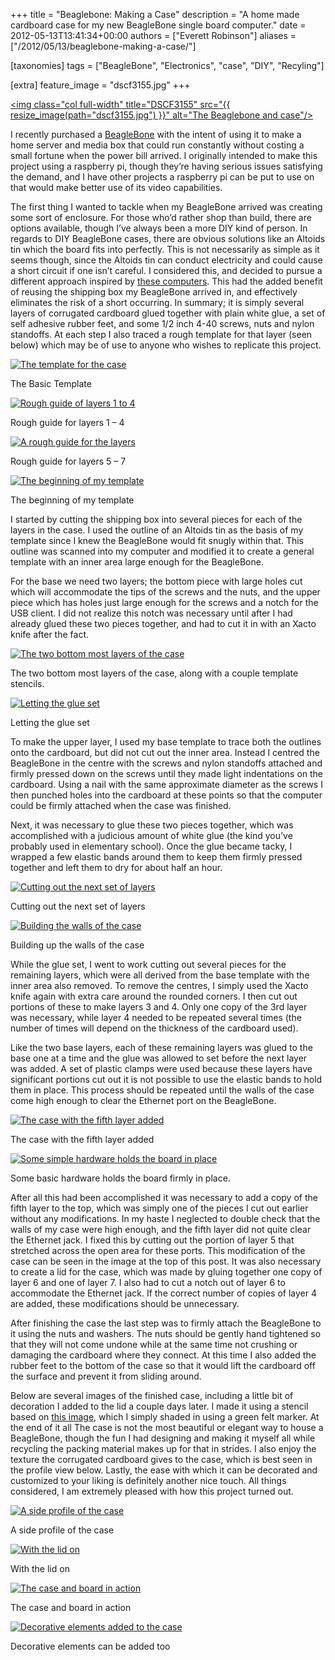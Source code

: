 +++
title = "Beaglebone: Making a Case"
description = "A home made cardboard case for my new BeagleBone single board computer."
date = 2012-05-13T13:41:34+00:00
authors = ["Everett Robinson"]
aliases = ["/2012/05/13/beaglebone-making-a-case/"]

[taxonomies]
tags = ["BeagleBone", "Electronics", "case", "DIY", "Recyling"]

[extra]
feature_image = "dscf3155.jpg"
+++

[<img class="col full-width" title="DSCF3155" src="{{ resize_image(path="dscf3155.jpg") }}"  alt="The Beaglebone and case"/>](dscf3155.jpg)

I recently purchased a [BeagleBone](http://beagleboard.org/bone) with the intent of using it to make a home server and media box that could run constantly without costing a small fortune when the power bill arrived. I originally intended to make this project using a raspberry pi, though they&#8217;re having serious issues satisfying the demand, and I have other projects a raspberry pi can be put to use on that would make better use of its video capabilities.

The first thing I wanted to tackle when my BeagleBone arrived was creating some sort of enclosure. For those who&#8217;d rather shop than build, there are options available, though I&#8217;ve always been a more DIY kind of person. In regards to DIY BeagleBone cases, there are obvious solutions like an Altoids tin which the board fits into perfectly. This is not necessarily as simple as it seems though, since the Altoids tin can conduct electricity and could cause a short circuit if one isn&#8217;t careful. I considered this, and decided to pursue a different approach inspired by [these computers](http://www.recomputepc.com/). This had the added benefit of reusing the shipping box my BeagleBone arrived in, and effectively eliminates the risk of a short occurring. In summary; it is simply several layers of corrugated cardboard glued together with plain white glue, a set of self adhesive rubber feet, and some 1/2 inch 4-40 screws, nuts and nylon standoffs. At each step I also traced a rough template for that layer (seen below) which may be of use to anyone who wishes to replicate this project.

<div class="row">
  <div class="col one-third-width">
    <a href="beaglebone-case-template-print-at-95.png"><img class="col full-width" style="height: revert" title="beaglebone case template print at 95%" src="{{ resize_image(path="beaglebone-case-template-print-at-95.png") }}"  alt="The template for the case"/></a>
    <p class="caption">
      The Basic Template
    </p>
  </div>
  <div class="col one-third-width">
    <a href="scan0081.jpg"><img class="col full-width" style="height: revert" title="SCAN0081" src="{{ resize_image(path="scan0081.jpg") }}"  alt="Rough guide of layers 1 to 4"/></a>
    <p class="caption">
      Rough guide for layers 1 &#8211; 4
    </p>
  </div>
  <div class="col one-third-width">
    <a href="scan0082.jpg"><img class="col full-width" style="height: revert" title="SCAN0082" src="{{ resize_image(path="scan0082.jpg") }}"  alt="A rough guide for the layers"/></a>
    <p class="caption">
      Rough guide for layers 5 &#8211; 7
    </p>
  </div>
</div>

<div class="row">
  <a href="dscf3108.jpg"><img class="col full-width" title="DSCF3108" src="{{ resize_image(path="dscf3108.jpg") }}"  alt="The beginning of my template"/></a>
  <p class="caption">
    The beginning of my template
  </p>
</div>

<p>
  I started by cutting the shipping box into several pieces for each of the layers in the case. I used the outline of an Altoids tin as the basis of my template since I knew the BeagleBone would fit snugly within that. This outline was scanned into my computer and modified it to create a general template with an inner area large enough for the BeagleBone.
</p>

<p>
  For the base we need two layers; the bottom piece with large holes cut which will accommodate the tips of the screws and the nuts, and the upper piece which has holes just large enough for the screws and a notch for the USB client. I did not realize this notch was necessary until after I had already glued these two pieces together, and had to cut it in with an Xacto knife after the fact.
</p>

<div class="row">
  <div class="col half-width">
    <a href="dscf3115.jpg"><img class="col full-width" title="DSCF3115" src="{{ resize_image(path="dscf3115.jpg") }}"  alt="The two bottom most layers of the case" /></a>
    <p class="caption">
      The two bottom most layers of the case, along with a couple template stencils.
    </p>
  </div>
  <div class="col half-width">
    <a href="dscf3125.jpg"><img class="col full-width" title="DSCF3125" src="{{ resize_image(path="dscf3125.jpg") }}"  alt="Letting the glue set"/></a>
    <p class="caption">
      Letting the glue set
    </p>
  </div>
</div>

To make the upper layer, I used my base template to trace both the outlines onto the cardboard, but did not cut out the inner area. Instead I centred the BeagleBone in the centre with the screws and nylon standoffs attached and firmly pressed down on the screws until they made light indentations on the cardboard. Using a nail with the same approximate diameter as the screws I then punched holes into the cardboard at these points so that the computer could be firmly attached when the case was finished.

Next, it was necessary to glue these two pieces together, which was accomplished with a judicious amount of white glue (the kind you&#8217;ve probably used in elementary school). Once the glue became tacky, I wrapped a few elastic bands around them to keep them firmly pressed together and left them to dry for about half an hour.
<div class="row">
  <div class="col half-width">
    <a href="dscf3126.jpg"><img class="col full-width" title="DSCF3126" src="{{ resize_image(path="dscf3126.jpg") }}"  alt="Cutting out the next set of layers"/></a>
    <p class="caption">
      Cutting out the next set of layers
    </p>
  </div>

  <div class="col half-width">
    <a href="dscf3127.jpg"><img class="col full-width" title="DSCF3127" src="{{ resize_image(path="dscf3127.jpg") }}"  alt="Building the walls of the case"/></a>
    <p class="caption">
      Building up the walls of the case
    </p>
  </div>
</div>

<p>
  While the glue set, I went to work cutting out several pieces for the remaining layers, which were all derived from the base template with the inner area also removed. To remove the centres, I simply used the Xacto knife again with extra care around the rounded corners. I then cut out portions of these to make layers 3 and 4. Only one copy of the 3rd layer was necessary, while layer 4 needed to be repeated several times (the number of times will depend on the thickness of the cardboard used).
</p>



<p>
  Like the two base layers, each of these remaining layers was glued to the base one at a time and the glue was allowed to set before the next layer was added. A set of plastic clamps were used because these layers have significant portions cut out it is not possible to use the elastic bands to hold them in place. This process should be repeated until the walls of the case come high enough to clear the Ethernet port on the BeagleBone.
</p>

<div class="row">
  <div class="col half-width">
    <a href="dscf3140.jpg"><img class="col full-width" title="DSCF3140" src="{{ resize_image(path="dscf3140.jpg") }}"  alt="The case with the fifth layer added"/></a>
    <p class="caption">
      The case with the fifth layer added
    </p>
  </div>

  <div class="col half-width">
    <a href="dscf3163.jpg"><img class="col full-width" title="DSCF3163" src="{{ resize_image(path="dscf3163.jpg") }}"  alt="Some simple hardware holds the board in place"/></a>
    <p class="caption">
      Some basic hardware holds the board firmly in place.
    </p>
  </div>
</div>

<p>
  After all this had been accomplished it was necessary to add a copy of the fifth layer to the top, which was simply one of the pieces I cut out earlier without any modifications. In my haste I neglected to double check that the walls of my case were high enough, and the fifth layer did not quite clear the Ethernet jack. I fixed this by cutting out the portion of layer 5 that stretched across the open area for these ports. This modification of the case can be seen in the image at the top of this post. It was also necessary to create a lid for the case, which was made by gluing together one copy of layer 6 and one of layer 7. I also had to cut a notch out of layer 6 to accommodate the Ethernet jack. If the correct number of copies of layer 4 are added, these modifications should be unnecessary.
</p>

<div id="attachment_402" style="width: 310px" class="wp-caption alignleft">
  
</div>

<p>
  After finishing the case the last step was to firmly attach the BeagleBone to it using the nuts and washers. The nuts should be gently hand tightened so that they will not come undone while at the same time not crushing or damaging the cardboard where they connect. At this time I also added the rubber feet to the bottom of the case so that it would lift the cardboard off the surface and prevent it from sliding around.
</p>

<p>
  Below are several images of the finished case, including a little bit of decoration I added to the lid a couple days later. I made it using a stencil based on <a href="https://upload.wikimedia.org/wikipedia/commons/7/7b/Recycling_symbol.svg">this image</a>, which I simply shaded in using a green felt marker. At the end of it all The case is not the most beautiful or elegant way to house a BeagleBone, though the fun I had designing and making it myself all while recycling the packing material makes up for that in strides. I also enjoy the texture the corrugated cardboard gives to the case, which is best seen in the profile view below. Lastly, the ease with which it can be decorated and customized to your liking is definitely another nice touch. All things considered, I am extremely pleased with how this project turned out.
</p>

<div class="row">
  <div class="col half-width">
    <a href="dscf3146.jpg"><img class="col full-width" title="DSCF3146" src="{{ resize_image(path="dscf3146.jpg") }}"  alt="A side profile of the case"/></a>
    <p class="caption">
      A side profile of the case
    </p>
  </div>

  <div class="col half-width">
    <a href="dscf3157.jpg"><img class="col full-width" title="DSCF3157" src="{{ resize_image(path="dscf3157.jpg") }}"  alt="With the lid on"/></a>
    <p class="caption">
      With the lid on
    </p>
  </div>
</div>

<div class="row">
  <div class="col half-width">
    <a href="dscf3168.jpg"><img class="col full-width" title="DSCF3168" src="{{ resize_image(path="dscf3168.jpg") }}"  alt="The case and board in action"/></a>
    <p class="caption">
      The case and board in action
    </p>
  </div>

  <div class="col half-width">
    <a href="dscf3175.jpg"><img class="col full-width" title="DSCF3175" src="{{ resize_image(path="dscf3175.jpg") }}"  alt="Decorative elements added to the case"/></a>
    <p class="caption">
      Decorative elements can be added too
    </p>
  </div>
</div>